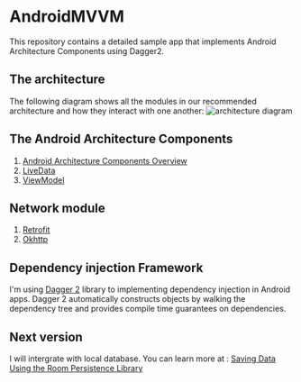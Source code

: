 # AndroidMVVM
This repository contains a detailed sample app that implements Android Architecture Components using Dagger2.

## The architecture
The following diagram shows all the modules in our recommended architecture and how they interact with one another:
![architecture diagram](https://github.com/yendangn/AndroidMVVM/blob/master/image/Android_Architecture_Components.png)
 
## The Android Architecture Components 
1. [Android Architecture Components Overview](https://developer.android.com/topic/libraries/architecture/guide.html)
2. [LiveData](https://developer.android.com/topic/libraries/architecture/livedata.html)
3. [ViewModel](https://developer.android.com/topic/libraries/architecture/viewmodel.html)

## Network module
1. [Retrofit](http://square.github.io/retrofit/)
2. [Okhttp](http://square.github.io/okhttp/)

## Dependency injection Framework
I'm using [Dagger 2](https://google.github.io/dagger/) library to implementing dependency injection in Android apps. Dagger 2 automatically constructs objects by walking the dependency tree and provides compile time guarantees on dependencies.


## Next version
I will intergrate with local database. You can learn more at : [Saving Data Using the Room Persistence Library](https://developer.android.com/training/data-storage/room/index.html)
